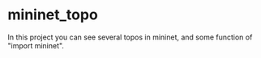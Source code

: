 # mininet_topo
In this project you can see several topos in mininet, and some function of "import mininet".
